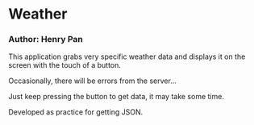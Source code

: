 # Weather
### Author: Henry Pan

This application grabs very specific weather data and displays it on the screen with the touch of a button.

Occasionally, there will be errors from the server...

Just keep pressing the button to get data, it may take some time.

Developed as practice for getting JSON.
